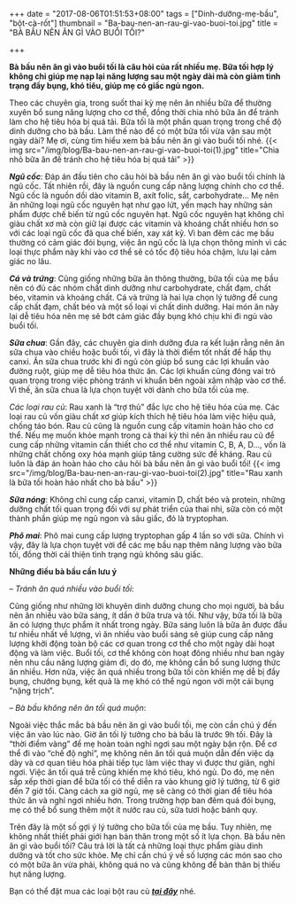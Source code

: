 +++
date = "2017-08-06T01:51:53+08:00"
tags = ["Dinh-dưỡng-mẹ-bầu", "bột-cà-rốt"]
thumbnail = "Ba-bau-nen-an-rau-gi-vao-buoi-toi.jpg"
title = "BÀ BẦU NÊN ĂN GÌ VÀO BUỔI TỐI?"

+++

**Bà bầu nên ăn gì vào buổi tối là câu hỏi của rất nhiều mẹ. Bữa tối hợp lý không chỉ giúp mẹ nạp lại năng lượng sau một ngày dài mà còn giảm tình trạng đầy bụng, khó tiêu, giúp mẹ có giấc ngủ ngon.**

Theo các chuyên gia, trong suốt thai kỳ mẹ nên ăn nhiều bữa để thường xuyên bổ sung năng lượng cho cơ thể, đồng thời chia nhỏ bữa ăn để tránh làm cho hệ tiêu hóa bị quá tải. Bữa tối là một phần quan trọng trong chế độ dinh dưỡng cho bà bầu. Làm thế nào để có một bữa tối vừa vặn sau một ngày dài? Mẹ ơi, cùng tìm hiểu xem bà bầu nên ăn gì vào buổi tối nhé.
{{< img src="/img/blog/Ba-bau-nen-an-rau-gi-vao-buoi-toi(1).jpg" title="Chia nhỏ bữa ăn đế tránh cho hệ tiêu hóa bị quá tải" >}}

_**Ngũ cốc**_:
Đáp án đầu tiên cho câu hỏi bà bầu nên ăn gì vào buổi tối chính là ngũ cốc. Tất nhiên rồi, đây là nguồn cung cấp năng lượng chính cho cơ thể. Ngũ cốc là nguồn dồi dào vitamin B, axít folic, sắt, carbohydrate… Mẹ nên ăn những loại ngũ cốc nguyên hạt như gạo lứt, yến mạch hay những sản phẩm được chế biến từ ngũ cốc nguyên hạt. Ngũ cốc nguyên hạt không chỉ giàu chất xơ mà còn giữ lại được các vitamin và khoáng chất nhiều hơn so với các loại ngũ cốc đã qua chế biến, xay xát kỹ.
Vì ban đêm các mẹ bầu thường có cảm giác đói bụng, việc ăn ngũ cốc là lựa chọn thông minh vì các loại thực phẩm này khi vào cơ thể sẽ có tốc độ tiêu hóa chậm, lưu lại cảm giác no lâu.

_**Cá và trứng**_:
Cũng giống những bữa ăn thông thường, bữa tối của mẹ bầu nên có đủ các nhóm chất dinh dưỡng như carbohydrate, chất đạm, chất béo, vitamin và khoáng chất. Cá và trứng là hai lựa chọn lý tưởng để cung cấp chất đạm, chất béo và một số loại vi chất dinh dưỡng. Hai món ăn này lại dễ tiêu hóa nên mẹ sẽ bớt cảm giác đầy bụng khó chịu khi đi ngủ vào buổi tối.

_**Sữa chua**_:
Gần đây, các chuyên gia dinh dưỡng đưa ra kết luận rằng nên ăn sữa chua vào chiều hoặc buổi tối, vì đây là thời điểm tốt nhất để hấp thụ canxi. Ăn sữa chua trước khi đi ngủ còn giúp bổ sung các lợi khuẩn vào đường ruột, giúp mẹ dễ tiêu hóa thức ăn. Các lợi khuẩn cũng đóng vai trò quan trọng trong việc phòng tránh vi khuẩn bên ngoài xâm nhập vào cơ thể. Vì thế, ăn sữa chua là lựa chọn tuyệt vời dành cho bữa tối của mẹ.

_Các loại rau củ_:
Rau xanh là “trợ thủ” đắc lực cho hệ tiêu hóa của mẹ. Các loại rau củ vốn giàu chất xơ giúp kích thích hệ tiêu hóa làm việc hiệu quả, chống táo bón. Rau củ cũng là nguồn cung cấp vitamin hoàn hảo cho cơ thể. Nếu mẹ muốn khỏe mạnh trong cả thai kỳ thì nên ăn nhiều rau củ để cung cấp những vitamin cần thiết cho cơ thể như vitamin C, B, A, D…, vốn là những chất chống oxy hóa mạnh giúp tăng cường sức đề kháng. Rau củ luôn là đáp án hoàn hảo cho câu hỏi bà bầu nên ăn gì vào buổi tối!
{{< img src="/img/blog/Ba-bau-nen-an-rau-gi-vao-buoi-toi(2).jpg" title="Rau xanh là bữa tối hoàn hảo nhất cho bà bầu" >}}

_**Sữa nóng**_:
Không chỉ cung cấp canxi, vitamin D, chất béo và protein, những dưỡng chất tối quan trọng đối với sự phát triển của thai nhi, sữa còn có một thành phần giúp mẹ ngủ ngon và sâu giấc, đó là tryptophan.

_**Phô mai**_:
Phô mai cung cấp lượng tryptophan gấp 4 lần so với sữa. Chính vì vậy, đây là lựa chọn tuyệt vời để các mẹ bầu nạp thêm năng lượng vào bữa tối, đồng thời cải thiện tình trạng ngủ không sâu giấc.

**Những điều bà bầu cần lưu ý**

_– Tránh ăn quá nhiều vào buổi tối_:

Cũng giống như những lời khuyên dinh dưỡng chung cho mọi người, bà bầu nên ăn nhiều vào bữa sáng, ít dần ở bữa trưa và tối. Như vậy, bữa tối là bữa ăn có lượng thực phẩm ít nhất trong ngày. Bữa sáng luôn là bữa ăn được đầu tư nhiều nhất về lượng, vì ăn nhiều vào buổi sáng sẽ giúp cung cấp năng lượng khởi động toàn bộ các cơ quan trong cơ thể cho một ngày dài hoạt động và làm việc. Buổi tối, cơ thể không còn hoạt đông nhiều như ban ngày nên nhu cầu năng lượng giảm đi, do đó, mẹ không cần bổ sung lượng thức ăn nhiều. Hơn nữa, việc ăn quá nhiều trong bữa tối còn khiến mẹ dễ bị đầy bụng, chướng bụng, kết quả là mẹ khó có thể ngủ ngon với một cái bụng “nặng trịch”.

_– Bà bầu không nên ăn tối quá muộn_:

Ngoài việc thắc mắc bà bầu nên ăn gì vào buổi tối, mẹ còn cần chú ý đến việc ăn vào lúc nào. Giờ ăn tối lý tưởng cho bà bầu là trước 9h tối. Đây là “thời điểm vàng” để mẹ hoàn toàn nghỉ ngơi sau một ngày bận rộn. Để cơ thể đi vào “chế độ nghỉ”, mẹ không nên ăn tối quá muộn dẫn đến việc dạ dày và cơ quan tiêu hóa phải tiếp tục làm việc thay vì được thư giãn, nghỉ ngơi. Việc ăn tối quá trễ cũng khiến mẹ khó tiêu, khó ngủ. Do đó, mẹ nên sắp xếp thời gian để bữa tối có thể diễn ra vào khung giờ lý tưởng, từ 6 giờ đến 7 giờ tối. Càng cách xa giờ ngủ, mẹ sẽ càng có thời gian để tiêu hóa thức ăn và nghỉ ngơi nhiều hơn. Trong trường hợp ban đêm quá đói bụng, mẹ có thể bổ sung thêm một ít nước rau củ, sữa tươi hoặc bánh quy.

Trên đây là một số gợi ý lý tưởng cho bữa tối của mẹ bầu. Tuy nhiên, mẹ không nhất thiết phải giới hạn bản thân trong một số ít lựa chọn. Bà bầu nên ăn gì vào buổi tối? Câu trả lời là tất cả những loại thực phẩm giàu dinh dưỡng và tốt cho sức khỏe. Mẹ chỉ cần chú ý về số lượng các món sao cho có một bữa ăn vừa phải, không quá no và cũng không để bản thân bị thiếu hụt năng lượng.

Bạn có thể đặt mua các loại bột rau củ _**[tại đây](/san-pham)**_ nhé.

